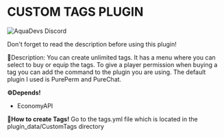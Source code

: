  # CUSTOM TAGS PLUGIN

<img src="https://discordapp.com/api/guilds/646732504744853518/widget.png?style=shield" alt="AquaDevs Discord"/>

 Don't forget to read the description before using this plugin! 

 📜Description: You can create unlimited tags. It has a menu where you can select to buy or equip the tags. To give a player permission when buying a tag you can add the command to the plugin you are using. The default plugin I used is PurePerm and PureChat. 


 **⚙️Depends!**
 - EconomyAPI

 **📖How to create Tags!**
 Go to the tags.yml file which is located in the plugin_data/CustomTags directory
